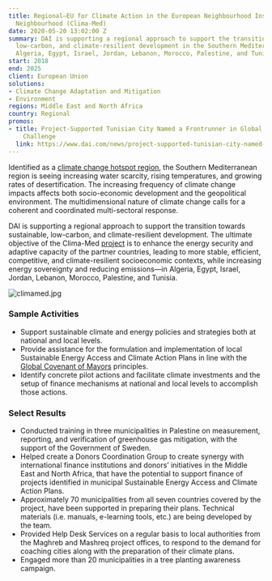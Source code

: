 ```yaml
---
title: Regional—EU for Climate Action in the European Neighbourhood Instrument, Southern
  Neighbourhood (Clima-Med)
date: 2020-05-20 13:02:00 Z
summary: DAI is supporting a regional approach to support the transition towards sustainable,
  low-carbon, and climate-resilient development in the Southern Mediterranean, specifically
  Algeria, Egypt, Israel, Jordan, Lebanon, Morocco, Palestine, and Tunisia.
start: 2018
end: 2025
client: European Union
solutions:
- Climate Change Adaptation and Mitigation
- Environment
regions: Middle East and North Africa
country: Regional
promos:
- title: Project-Supported Tunisian City Named a Frontrunner in Global Climate City
    Challenge
  link: https://www.dai.com/news/project-supported-tunisian-city-named-a-frontrunner-in-global-climate-city-challenge
---
```


Identified as a [climate change hotspot region](https://www.iucn.org/regions/mediterranean/our-work/climate-change-mediterranean), the Southern Mediterranean region is seeing increasing water scarcity, rising temperatures, and growing rates of desertification. The increasing frequency of climate change impacts affects both socio-economic development and the geopolitical environment. The multidimensional nature of climate change calls for a coherent and coordinated multi-sectoral response.
 
DAI is supporting a regional approach to support the transition towards sustainable, low-carbon, and climate-resilient development. The ultimate objective of the Clima-Med [project](https://www.climamed.eu) is to enhance the energy security and adaptive capacity of the partner countries, leading to more stable, efficient, competitive, and climate-resilient socioeconomic contexts, while increasing energy sovereignty and reducing emissions—in Algeria, Egypt, Israel, Jordan, Lebanon, Morocco, Palestine, and Tunisia.

![climamed.jpg](/uploads/climamed.jpg)

### Sample Activities 

* Support sustainable climate and energy policies and strategies both at national and local levels.
* Provide assistance for the formulation and implementation of local Sustainable Energy Access and Climate Action Plans in line with the [Global Covenant of Mayors](https://www.globalcovenantofmayors.org/) principles.
* Identify concrete pilot actions and facilitate climate investments and the setup of finance mechanisms at national and local levels to accomplish those actions.

### Select Results

* Conducted training in three municipalities in Palestine on measurement, reporting, and verification of greenhouse gas mitigation, with the support of the Government of Sweden.  
* Helped create a Donors Coordination Group to create synergy with international finance institutions and donors’ initiatives in the Middle East and North Africa, that have the potential to support finance of projects identified in municipal Sustainable Energy Access and Climate Action Plans.
* Approximately 70 municipalities from all seven countries covered by the project, have been supported in preparing their plans. Technical materials (i.e. manuals, e-learning tools, etc.) are being developed by the team. 
* Provided Help Desk Services on a regular basis to local authorities from the Maghreb and Mashreq project offices, to respond to the demand for coaching cities along with the preparation of their climate plans. 
* Engaged more than 20 municipalities in a tree planting awareness campaign.